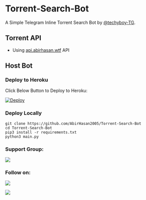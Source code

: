 # Torrent-Search-Bot

A Simple Telegram Inline Torrent Search Bot by [@techyboy-TG](https://github.com/techyboy-TG).

## Torrent API
- Using [api.abirhasan.wtf](https://api.abirhasan.wtf/) API

## Host Bot
### Deploy to Heroku
Click Below Button to Deploy to Heroku:

[![Deploy](https://www.herokucdn.com/deploy/button.svg)](https://heroku.com/deploy?template=https://github.com/AbirHasan2005/Torrent-Search-Bot)

### Deploy Locally
```shell
git clone https://github.com/AbirHasan2005/Torrent-Search-Bot
cd Torrent-Search-Bot
pip3 install -r requirements.txt
python3 main.py
```

### Support Group:
<a href="https://t.me/linux_repo"><img src="https://img.shields.io/badge/Telegram-Join%20Telegram%20Group-blue.svg?logo=telegram"></a>

### Follow on:
<p align="left">
<a href="https://github.com/techyboy-TG"><img src="https://img.shields.io/badge/GitHub-Follow%20on%20GitHub-inactive.svg?logo=github"></a>
<p align="left">
<a href="https://instagram.com/ff_rixo"><img src="https://img.shields.io/badge/Instagram-Follow%20on%20Instagram-important.svg?logo=instagram"></a>
</p>
